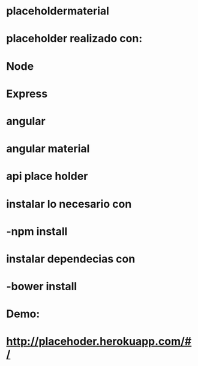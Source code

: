 # placeholdermaterial
# placeholder realizado con:
# Node
# Express
# angular
# angular material
# api place holder
# instalar lo necesario con 
#  -npm install
#  instalar dependecias con 
#  -bower install
# 
# Demo:
#  http://placehoder.herokuapp.com/#/


